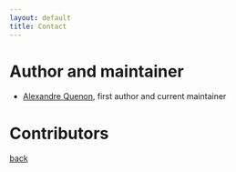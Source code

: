 ```yaml
---
layout: default
title: Contact
---
```


# Author and maintainer

- [Alexandre Quenon](contact/alexandrequenon), first author and current maintainer


# Contributors

[back](./)
